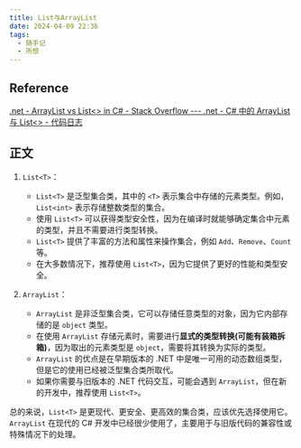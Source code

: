 ```yaml
---
title: List与ArrayList
date: 2024-04-09 22:36
tags:
  - 随手记
  - 所想
---
```

## Reference

[.net - ArrayList vs List<> in C# - Stack Overflow --- .net - C# 中的 ArrayList 与 List<> - 代码日志](https://stackoverflow.com/questions/2309694/arraylist-vs-list-in-c-sharp)

## 正文

1. `List<T>`：
    
    - `List<T>` 是泛型集合类，其中的 `<T>` 表示集合中存储的元素类型。例如，`List<int>` 表示存储整数类型的集合。
    - 使用 `List<T>` 可以获得类型安全性，因为在编译时就能够确定集合中元素的类型，并且不需要进行类型转换。
    - `List<T>` 提供了丰富的方法和属性来操作集合，例如 `Add`、`Remove`、`Count` 等。
    - 在大多数情况下，推荐使用 `List<T>`，因为它提供了更好的性能和类型安全。

 2. `ArrayList`：
    
    - `ArrayList` 是非泛型集合类，它可以存储任意类型的对象，因为它内部存储的是 `object` 类型。
    - 在使用 `ArrayList` 存储元素时，需要进行**显式的类型转换(可能有装箱拆箱)**，因为取出的元素类型是 `object`，需要将其转换为实际的类型。
    - `ArrayList` 的优点是在早期版本的 .NET 中是唯一可用的动态数组类型，但是它的使用已经被泛型集合类所取代。
    - 如果你需要与旧版本的 .NET 代码交互，可能会遇到 `ArrayList`，但在新的开发中，推荐使用 `List<T>`。

总的来说，`List<T>` 是更现代、更安全、更高效的集合类，应该优先选择使用它。`ArrayList` 在现代的 C# 开发中已经很少使用了，主要用于与旧版代码的兼容性或特殊情况下的处理。